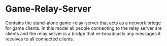 # Game-Relay-Server

Contains the stand-alone game-relay-server that acts as a network
bridge for game clients. In this model all people connecting
to the relay server are clients and the relay server is a bridge
that re-broadcasts any messages it receives to all connected
clients.
